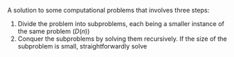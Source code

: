 A solution to some computational problems that involves three steps:
1. Divide the problem into subproblems, each being a smaller instance of the same problem ($D(n)$)
2. Conquer the subproblems by solving them recursively. If the size of the subproblem is small, straightforwardly solve